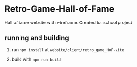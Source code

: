 # Retro-Game-Hall-of-Fame
Hall of fame website with wireframe. Created for school project

## running and building

1. run `npm install` at `website/client/retro_game_HoF-vite`

2. build with `npm run build`